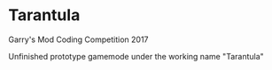 # Tarantula
Garry's Mod Coding Competition 2017

Unfinished prototype gamemode under the working name "Tarantula"
